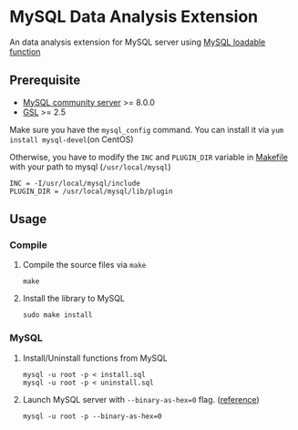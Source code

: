# MySQL Data Analysis Extension
An data analysis extension for MySQL server using [MySQL loadable function](https://dev.mysql.com/doc/extending-mysql/8.0/en/adding-loadable-function.html)

## Prerequisite
-   [MySQL community server](https://dev.mysql.com/downloads/mysql/) >= 8.0.0
-   [GSL](https://www.gnu.org/software/gsl/) >= 2.5

Make sure you have the `mysql_config` command. You can install it via `yum install mysql-devel`(on CentOS)

Otherwise, you have to modify the `INC` and `PLUGIN_DIR` variable in [Makefile](Makefile) with your path to mysql (`/usr/local/mysql`)

```
INC = -I/usr/local/mysql/include
PLUGIN_DIR = /usr/local/mysql/lib/plugin
```

## Usage

### Compile

1.  Compile the source files via `make`

    ```
    make
    ```

2.  Install the library to MySQL

    ```
    sudo make install
    ```

### MySQL

1.  Install/Uninstall functions from MySQL
    
    ```
    mysql -u root -p < install.sql
    mysql -u root -p < uninstall.sql
    ```

2.  Launch MySQL server with `--binary-as-hex=0` flag. ([reference](https://bugs.mysql.com/bug.php?id=99480))

    ```
    mysql -u root -p --binary-as-hex=0
    ```
